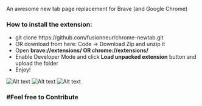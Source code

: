 
An awesome new tab page replacement for Brave (and Google Chrome)

<h3>How to install the extension: </h3>
<ul>
<li> git clone https://github.com/fusionneur/chrome-newtab.git </li>
<li> OR download from here: Code -> Download Zip and unzip it</li>
<li>Open <strong>brave://extensions/ OR chrome://extensions/</strong></li>
<li>Enable Developer Mode and click <strong>Load unpacked extension</strong> button and upload the folder</li>
<li>Enjoy!</li>
</ul>


![Alt text](https://i.imgur.com/1RPIho0.jpg "ScreenShot 1")
![Alt text](https://i.imgur.com/g5RSxzm.jpg "ScreenShot 2")
![Alt text](https://i.imgur.com/hVpbswI.jpg "ScreenShot 3")

<h3>#Feel free to Contribute<h3>
